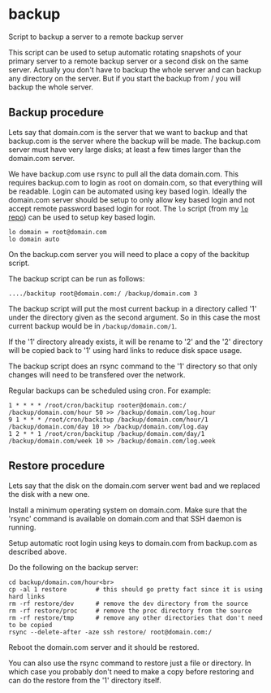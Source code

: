 # backup
Script to backup a server to a remote backup server

This script can be used to setup automatic rotating snapshots of your primary server
to a remote backup server or a second disk on the same server. Actually you don't
have to backup the whole server and can backup any directory on the server. But
if you start the backup from / you will backup the whole server.

## Backup procedure
Lets say that domain.com is the server that we want to backup and that
backup.com is the server where the backup will be made. The backup.com server
must have very large disks; at least a few times larger than the domain.com server.

We have backup.com use rsync to pull all the data domain.com.
This requires backup.com to login as root on domain.com, so that everything
will be readable. Login can be automated using key based login. Ideally
the domain.com server should be setup to only allow key based login and
not accept remote password based login for root.
The `lo` script (from my [`lo` repo](https://github.com/osyed/lo)) can be used to setup key based login.
```
lo domain = root@domain.com
lo domain auto
```

On the backup.com server you will need to place a copy of the
backitup script. 


The backup script can be run as follows:
```
..../backitup root@domain.com:/ /backup/domain.com 3
```

The backup script will put
the most current backup in a directory called '1' under the directory given
as the second argument. So in this case the most current backup would be in
`/backup/domain.com/1`.

If the '1' directory already exists, it will be rename to '2' and the '2' directory
will be copied back to '1' using hard links to reduce disk space usage.

The backup script does an rsync command to the '1' directory so that only changes will need
to be transfered over the network.

Regular backups can be scheduled using cron. For example:
```
1 * * * * /root/cron/backitup rooter@domain.com:/ /backup/domain.com/hour 50 >> /backup/domain.com/log.hour
9 1 * * * /root/cron/backitup /backup/domain.com/hour/1 /backup/domain.com/day 10 >> /backup/domain.com/log.day
1 2 * * 1 /root/cron/backitup /backup/domain.com/day/1 /backup/domain.com/week 10 >> /backup/domain.com/log.week
```

## Restore procedure

Lets say that the disk on the domain.com server went bad and we replaced the disk with a new one.

Install a minimum operating system on domain.com. Make sure that the 'rsync' command is available on domain.com and that SSH daemon is running.

Setup automatic root login using keys to domain.com from backup.com as described above.

Do the following on the backup server:
```
cd backup/domain.com/hour<br>
cp -al 1 restore        # this should go pretty fact since it is using hard links
rm -rf restore/dev      # remove the dev directory from the source
rm -rf restore/proc     # remove the proc directory from the source
rm -rf restore/tmp      # remove any other directories that don't need to be copied
rsync --delete-after -aze ssh restore/ root@domain.com:/
```

Reboot the domain.com server and it should be restored.

You can also use the rsync command to restore just a file or directory. In which case
you probably don't need to make a copy before restoring and can do the restore from
the '1' directory itself.



